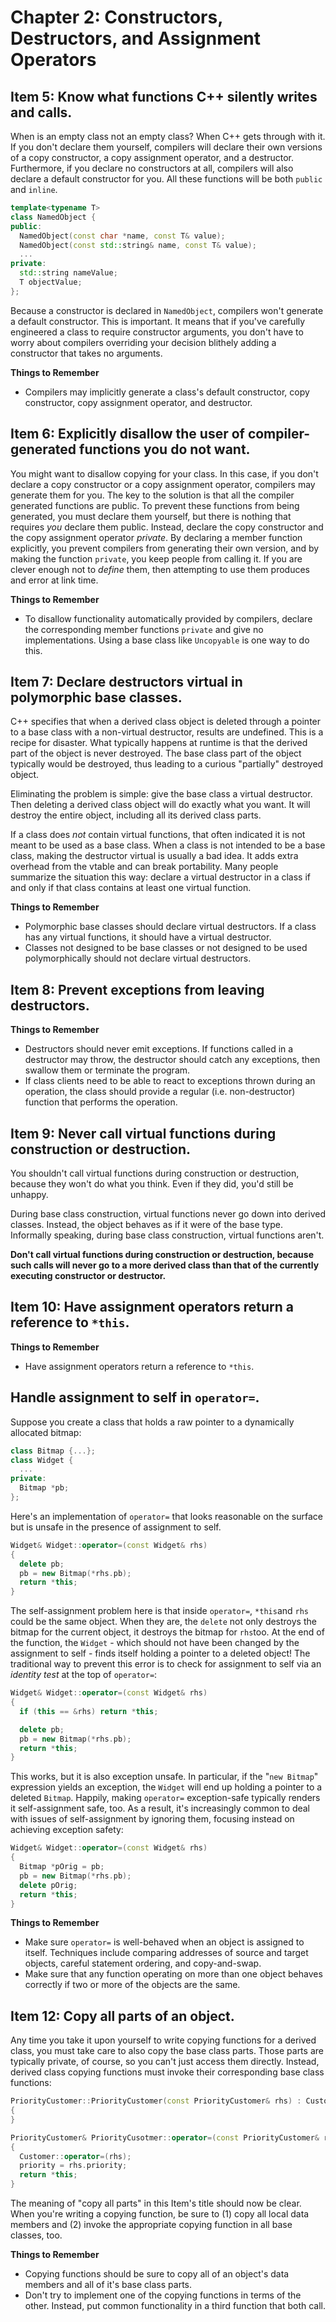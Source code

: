 # Chapter 2: Constructors, Destructors, and Assignment Operators

## Item 5: Know what functions C++ silently writes and calls.

When is an empty class not an empty class? When C++ gets through with it. If you don't declare them yourself, compilers will declare their own versions of a copy constructor, a copy assignment operator, and a destructor. Furthermore, if you declare no constructors at all, compilers will also declare a default constructor for you. All these functions will be both
`public` and `inline`.

```c++
template<typename T>
class NamedObject {
public:
  NamedObject(const char *name, const T& value);
  NamedObject(const std::string& name, const T& value);
  ...
private:
  std::string nameValue;
  T objectValue;
};
```

Because a constructor is declared in `NamedObject`, compilers won't generate a default constructor. This is important. It means that if you've carefully engineered a class to require constructor arguments, you don't have to worry about compilers overriding your decision blithely adding a constructor that takes no arguments.

**Things to Remember**

- Compilers may implicitly generate a class's default constructor, copy constructor, copy assignment operator, and destructor.

## Item 6: Explicitly disallow the user of compiler-generated functions you do not want.

You might want to disallow copying for your class. In this case, if you don't declare a copy constructor or a copy assignment operator, compilers may generate them for you. The key to the solution is that all the compiler generated functions are public. To prevent these functions from being generated, you must declare them yourself, but there is nothing that requires _you_ declare them public. Instead, declare the copy constructor and the copy assignment operator _private_. By declaring a member function explicitly, you prevent compilers from generating their own version, and by making the function `private`, you keep people from calling it. If you are clever enough not to _define_ them, then attempting to use them produces and error at link time.

**Things to Remember**

- To disallow functionality automatically provided by compilers, declare the corresponding member functions `private` and give no implementations. Using a base class like `Uncopyable` is one way to do this.

## Item 7: Declare destructors virtual in polymorphic base classes.

C++ specifies that when a derived class object is deleted through a pointer to a base class with a non-virtual destructor, results are undefined. This is a recipe for disaster. What typically happens at runtime is that the derived part of the object is never destroyed. The base class part of the object typically would be destroyed, thus leading to a curious "partially" destroyed object.

Eliminating the problem is simple: give the base class a virtual destructor. Then deleting a derived class object will do exactly what you want. It will destroy the entire object, including all its derived class parts.

If a class does _not_ contain virtual functions, that often indicated it is not meant to be used as a base class. When a class is not intended to be a base class, making the destructor virtual is usually a bad idea. It adds extra overhead from the vtable and can break portability. Many people summarize the situation this way: declare a virtual destructor in a class if and only if that class contains at least one virtual function.

**Things to Remember**

- Polymorphic base classes should declare virtual destructors. If a class has any virtual functions, it should have a virtual destructor.
- Classes not designed to be base classes or not designed to be used polymorphically should not declare virtual destructors.

## Item 8: Prevent exceptions from leaving destructors.

**Things to Remember**

- Destructors should never emit exceptions. If functions called in a destructor may throw, the destructor should catch any exceptions, then swallow them or terminate the program.
- If class clients need to be able to react to exceptions thrown during an operation, the class should provide a regular (i.e. non-destructor) function that performs the operation.

## Item 9: Never call virtual functions during construction or destruction.

You shouldn't call virtual functions during construction or destruction, because they won't do what you think. Even if they did, you'd still be unhappy.

During base class construction, virtual functions never go down into derived classes. Instead, the object behaves as if it were of the base type. Informally speaking, during base class construction, virtual functions aren't.

**Don't call virtual functions during construction or destruction, because such calls will never go to a more derived class than that of the currently executing constructor or destructor.**

## Item 10: Have assignment operators return a reference to `*this`.

**Things to Remember**

- Have assignment operators return a reference to `*this`.

## Handle assignment to self in `operator=`.

Suppose you create a class that holds a raw pointer to a dynamically allocated bitmap:

```c++
class Bitmap {...};
class Widget {
  ...
private:
  Bitmap *pb;
};
```

Here's an implementation of `operator=` that looks reasonable on the surface but is unsafe in the presence of assignment to self.

```c++
Widget& Widget::operator=(const Widget& rhs)
{
  delete pb;
  pb = new Bitmap(*rhs.pb);
  return *this;
}
```

The self-assignment problem here is that inside `operator=`, `*this`and `rhs` could be the same object. When they are, the `delete` not only destroys the bitmap for the current object, it destroys the bitmap for `rhs`too. At the end of the function, the `Widget` - which should not have been changed by the assignment to self - finds itself holding a pointer to a deleted object! The traditional way to prevent this error is to check for assignment to self via an _identity test_ at the top of `operator=`:

```c++
Widget& Widget::operator=(const Widget& rhs)
{
  if (this == &rhs) return *this;

  delete pb;
  pb = new Bitmap(*rhs.pb);
  return *this;
}
```

This works, but it is also exception unsafe. In particular, if the "`new Bitmap`" expression yields an exception, the `Widget` will end up holding a pointer to a deleted `Bitmap`. Happily, making `operator=` exception-safe typically renders it self-assignment safe, too. As a result, it's increasingly common to deal with issues of self-assignment by ignoring them, focusing instead on achieving exception safety:

```c++
Widget& Widget::operator=(const Widget& rhs)
{
  Bitmap *pOrig = pb;
  pb = new Bitmap(*rhs.pb);
  delete pOrig;
  return *this;
}
```

**Things to Remember**

- Make sure `operator=` is well-behaved when an object is assigned to itself. Techniques include comparing addresses of source and target objects, careful statement ordering, and copy-and-swap.
- Make sure that any function operating on more than one object behaves correctly if two or more of the objects are the same.

## Item 12: Copy all parts of an object.

Any time you take it upon yourself to write copying functions for a derived class, you must take care to also copy the base class parts. Those parts are typically private, of course, so you can't just access them directly. Instead, derived class copying functions must invoke their corresponding base class functions:

```c++
PriorityCustomer::PriorityCustomer(const PriorityCustomer& rhs) : Customer(rhs), priority(rhs.priority)
{
}

PriorityCustomer& PriorityCusotmer::operator=(const PriorityCustomer& rhs)
{
  Customer::operator=(rhs);
  priority = rhs.priority;
  return *this;
}
```

The meaning of "copy all parts" in this Item's title should now be clear. When you're writing a copying function, be sure to (1) copy all local data members and (2) invoke the appropriate copying function in all base classes, too.

**Things to Remember**

- Copying functions should be sure to copy all of an object's data members and all of it's base class parts.
- Don't try to implement one of the copying functions in terms of the other. Instead, put common functionality in a third function that both call.
